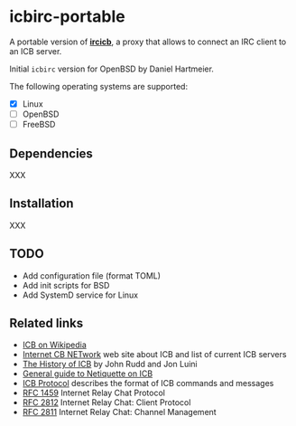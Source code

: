 
# icbirc-portable

A portable version of **[ircicb](https://www.benzedrine.ch/icbirc.html)**, a proxy that allows to connect an IRC client to an ICB server.

Initial `icbirc` version for OpenBSD by Daniel Hartmeier.

The following operating systems are supported:

  - [x] Linux
  - [ ] OpenBSD
  - [ ] FreeBSD

## Dependencies

XXX

## Installation

XXX

## TODO

- Add configuration file (format TOML)
- Add init scripts for BSD
- Add SystemD service for Linux

## Related links

- [ICB on Wikipedia](https://en.wikipedia.org/wiki/Internet_Citizen%27s_Band)
- [Internet CB NETwork](http://www.icb.net/) web site about ICB and list of current ICB servers
- [The History of ICB](http://www.icb.net/history.html) by John Rudd and Jon Luini
- [General guide to Netiquette on ICB](http://www.icb.net/_jrudd/icb/netiquette.html)
- [ICB Protocol](http://www.icb.net/_jrudd/icb/protocol.html) describes the format of ICB commands and messages
- [RFC 1459](http://www.faqs.org/rfcs/rfc1459.html) Internet Relay Chat Protocol
- [RFC 2812](http://www.faqs.org/rfcs/rfc2812.html) Internet Relay Chat: Client Protocol
- [RFC 2811](http://www.faqs.org/rfcs/rfc2811.html) Internet Relay Chat: Channel Management
